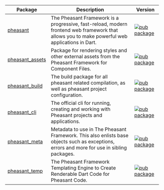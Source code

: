 | Package | Description | Version |
|---|---|---|
| [pheasant](pheasant/) | The Pheasant Framework is a progressive, fast-reload, modern frontend web framework that allows you to make powerful web applications in Dart. | [![pub package](https://img.shields.io/pub/v/pheasant.svg)](https://pub.dev/packages/pheasant) |
| [pheasant_assets](pheasant_assets/) | Package for rendering styles and other external assets from the Pheasant Framework for Component Files. | [![pub package](https://img.shields.io/pub/v/pheasant_assets.svg)](https://pub.dev/packages/pheasant_assets) |
| [pheasant_build](pheasant_build/) | The build package for all pheasant related compilation, as well as pheasant project configuration. | [![pub package](https://img.shields.io/pub/v/pheasant_build.svg)](https://pub.dev/packages/pheasant_build) |
| [pheasant_cli](pheasant_cli/) | The official cli for running, creating and working with Pheasant projects and applications. | [![pub package](https://img.shields.io/pub/v/pheasant_cli.svg)](https://pub.dev/packages/pheasant_cli) |
| [pheasant_meta](pheasant_meta/) | Metadata to use in The Pheasant Framework. This also enlists base objects such as exceptions, errors and more for use in sibling packages. | [![pub package](https://img.shields.io/pub/v/pheasant_meta.svg)](https://pub.dev/packages/pheasant_meta) |
| [pheasant_temp](pheasant_temp/) | The Pheasant Framework Templating Engine to Create Renderable Dart Code for Pheasant Code. | [![pub package](https://img.shields.io/pub/v/pheasant_temp.svg)](https://pub.dev/packages/pheasant_temp) |
